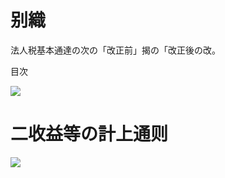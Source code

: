# 别織

法人税基本通達の次の「改正前」揭の「改正後の改。

目次

![](https://www.nta.go.jp/tmp/cd7bb836-0d63-4649-8e9f-de78981ffe79/images/eb5d2f889f6baf7f13f91dc09898af3593dfa598b827e4d531319315be49cd17.jpg)

# 二收益等の計上通则

![](https://www.nta.go.jp/tmp/cd7bb836-0d63-4649-8e9f-de78981ffe79/images/1dd363e1d9c06fd2b8a41a825a9e41d950ab09206f5f863e6374fd7d91c24ffe.jpg)